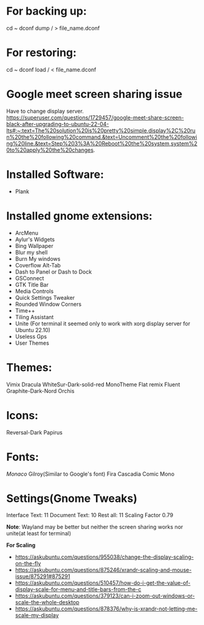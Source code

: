# For backing up:
cd ~
dconf dump / > file_name.dconf

# For restoring:
cd ~
dconf load / < file_name.dconf

# Google meet screen sharing issue
Have to change display server.
https://superuser.com/questions/1729457/google-meet-share-screen-black-after-upgrading-to-ubuntu-22-04-lts#:~:text=The%20solution%20is%20pretty%20simple,display%2C%20run%20the%20following%20command.&text=Uncomment%20the%20following%20line.&text=Step%203%3A%20Reboot%20the%20system,system%20to%20apply%20the%20changes.

# Installed Software:
* Plank

# Installed gnome extensions:
* ArcMenu
* Aylur's Widgets
* Bing Wallpaper
* Blur my shell
* Burn My windows
* Coverflow Alt-Tab
* Dash to Panel or Dash to Dock
* GSConnect
* GTK Title Bar
* Media Controls
* Quick Settings Tweaker
* Rounded Window Corners
* Time++
* Tiling Assistant
* Unite (For terminal it seemed only to work with xorg display server for Ubuntu 22.10)
* Useless Gps
* User Themes

# Themes:
Vimix
Dracula
WhiteSur-Dark-solid-red
MonoTheme
Flat remix
Fluent
Graphite-Dark-Nord
Orchis

# Icons:
Reversal-Dark
Papirus

# Fonts:
*Monaco*
Gilroy(Similar to Google's font)
Fira
Cascadia
Comic Mono

# Settings(Gnome Tweaks)
Interface Text: 11
Document Text: 10
Rest all: 11
Scaling Factor 0.79

**Note**: Wayland may be better but neither the screen sharing works nor unite(at least for terminal)

**For Scaling**
- https://askubuntu.com/questions/955038/change-the-display-scaling-on-the-fly
- https://askubuntu.com/questions/875246/xrandr-scaling-and-mouse-issue/875291#875291
- https://askubuntu.com/questions/510457/how-do-i-get-the-value-of-display-scale-for-menu-and-title-bars-from-the-c
- https://askubuntu.com/questions/379123/can-i-zoom-out-windows-or-scale-the-whole-desktop
- https://askubuntu.com/questions/878376/why-is-xrandr-not-letting-me-scale-my-display
